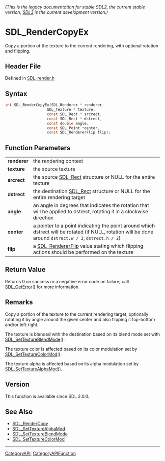 ###### (This is the legacy documentation for stable SDL2, the current stable version; [SDL3](https://wiki.libsdl.org/SDL3/) is the current development version.)
# SDL_RenderCopyEx

Copy a portion of the texture to the current rendering, with optional rotation and flipping.

## Header File

Defined in [SDL_render.h](https://github.com/libsdl-org/SDL/blob/SDL2/include/SDL_render.h)

## Syntax

```c
int SDL_RenderCopyEx(SDL_Renderer * renderer,
                   SDL_Texture * texture,
                   const SDL_Rect * srcrect,
                   const SDL_Rect * dstrect,
                   const double angle,
                   const SDL_Point *center,
                   const SDL_RendererFlip flip);

```

## Function Parameters

|                  |                                                                                                                                                         |
| ---------------- | ------------------------------------------------------------------------------------------------------------------------------------------------------- |
| **renderer**     | the rendering context                                                                                                                                   |
| **texture**      | the source texture                                                                                                                                      |
| **srcrect**      | the source [SDL_Rect](SDL_Rect) structure or NULL for the entire texture                                                                                |
| **dstrect**      | the destination [SDL_Rect](SDL_Rect) structure or NULL for the entire rendering target                                                                  |
| **angle**        | an angle in degrees that indicates the rotation that will be applied to dstrect, rotating it in a clockwise direction                                   |
| **center**       | a pointer to a point indicating the point around which dstrect will be rotated (if NULL, rotation will be done around `dstrect.w / 2`, `dstrect.h / 2`) |
| **flip**         | a [SDL_RendererFlip](SDL_RendererFlip) value stating which flipping actions should be performed on the texture                                          |

## Return Value

Returns 0 on success or a negative error code on failure; call
[SDL_GetError](SDL_GetError)() for more information.

## Remarks

Copy a portion of the texture to the current rendering target, optionally
rotating it by angle around the given center and also flipping it
top-bottom and/or left-right.

The texture is blended with the destination based on its blend mode set
with [SDL_SetTextureBlendMode](SDL_SetTextureBlendMode)().

The texture color is affected based on its color modulation set by
[SDL_SetTextureColorMod](SDL_SetTextureColorMod)().

The texture alpha is affected based on its alpha modulation set by
[SDL_SetTextureAlphaMod](SDL_SetTextureAlphaMod)().

## Version

This function is available since SDL 2.0.0.

## See Also

* [SDL_RenderCopy](SDL_RenderCopy)
* [SDL_SetTextureAlphaMod](SDL_SetTextureAlphaMod)
* [SDL_SetTextureBlendMode](SDL_SetTextureBlendMode)
* [SDL_SetTextureColorMod](SDL_SetTextureColorMod)

----
[CategoryAPI](CategoryAPI), [CategoryAPIFunction](CategoryAPIFunction)

